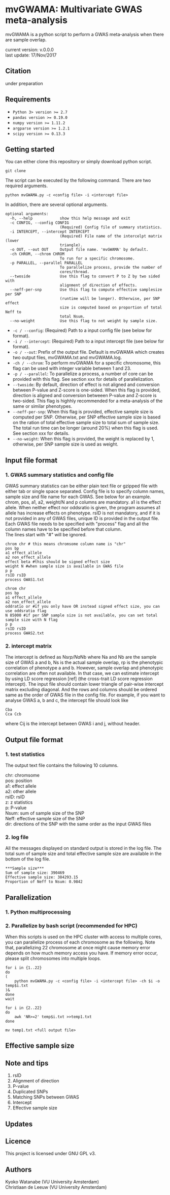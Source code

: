 mvGWAMA: Multivariate GWAS meta-analysis
========================================
mvGWAMA is a python script to perform a GWAS meta-analysis when there are sample overlap.

current version: v.0.0.0  
last update: 17/Nov/2017

## Citation
under preparation

## Requirements
* ```Python 3> version >= 2.7```
* ```pandas version >= 0.19.0```
* ```numpy version >= 1.11.2```
* ```argparse version >= 1.2.1```
* ```scipy version >= 0.13.3```

## Getting started
You can either clone this repository or simply download python script.
```
git clone
```

The script can be executed by the following command.
There are two required arguments.
```
python mvGWAMA.py -c <config file> -i <intercept file>
```

In addition, there are several optional arguments.
```
optional arguments:
  -h, --help            show this help message and exit
  -c CONFIG, --config CONFIG
                        (Required) Config file of summary statistics.
  -i INTERCEPT, --intercept INTERCEPT
                        (Required) File name of the intercelpt matrix (lower
                        triangle).
  -o OUT, --out OUT     Output file name. 'mvGWAMA' by default.
  -ch CHROM, --chrom CHROM
                        To run for a specific chromosome.
  -p PARALLEL, --parallel PARALLEL
                        To parallelize process, provide the number of
                        cores/thread.
  --twoside             Use this flag to convert P to Z by two sided with
  						alignment of direction of effects.
  --neff-per-snp        Use this flag to compute effective samplesize per SNP
                        (runtime will be longer). Otherwise, per SNP effect
                        size is computed based on proportion of total Neff to
                        total Nsum.
  --no-weight           Use this flag to not weight by sample size.
```

* ```-c / --config```: (Required) Path to a input config file (see below for format).
* ```-i / --intercept```: (Required) Path to a input intercept file (see below for format).
* ```-o / --out```: Prefix of the output file. Default is mvGWAMA which creates two output files, mvGWAMA.txt and mvGWAMA.log.
* ```-ch / --chrom```: To perform mvGWAMA for a specific chromosome, this flag can be used with integer variable between 1 and 23.
* ```-p / --parallel```: To parallelize a process, a number of core can be provided with this flag.
See section xxx for details of parallelization.
* ```--twoside```: By default, direction of effect is not aligned and conversion between P-value and Z-score is one-sided.
When this flag is provided, direction is aligned and conversion betweeen P-value and Z-score is two-sided.
This flag is highhly recommended for a meta-analysis of the same or similar phenotypes.
* ```--neff-per-snp```: When this flag is provided, effective sample size is computed per SNP.
Otherwise, per SNP effective sample size is based on the ration of total effective sample size to total sum of sample size.
The total run time can be longer (around 20%) when this flag is used. See section xxx for details.
* ```--no-weight```: When this flag is provided, the weight is replaced by 1, otherwise, per SNP sample size is used as weight.

## Input file format
### 1. GWAS summary statistics and config file
GWAS summary statistics can be either plain text file or gzipped file with either tab or single space separated.
Config file is to specify column names, sample size and file name for each GWAS. See below for an example.  
chrom, pos, a1, a2, weight/N and p columns are mandatory. a1 is the effect allele. When neither effect nor oddsratio is given, the program assumes a1 allele has increase effects on phenotype.
rsID is not mandatory, and if it is not provided in any of GWAS files, unique ID is provided in the output file.  
Each GWAS file needs to be specified with "process" flag and all the column names have to be specified before that column.  
The lines start with "#" will be ignored.

```
chrom chr # this means chromsome column name is "chr"
pos bp
a1 effect_allele
a2 non_effect_allele
effect beta #this should be signed effect size
weight N #when sample size is available in GWAS file
p p
rsID rsID
process GWAS1.txt

chrom chr
pos bp
a1 effect_allele
a2 non_effect_allele
oddratio or #if you only have OR instead signed effect size, you can use oddsratio flag
N 85000 #if per SNP sample size is not available, you can set total sample size with N flag
p p
rsID rsID
process GWAS2.txt
```

### 2. intercept matrix
The intercept is defined as Ns*rp/Na*Nb where Na and Nb are the sample size of GWAS a and b, Ns is the actual sample overlap, rp is the phenotypic correlation of phenotype a and b. However, sample overlap and phenotypic correlation are often not available. In that case, we can estimate intercept by using LD score regression [ref] (the cross-trait LD score regression intercept).
The input file should contain lower triangle of pair-wise intercept matrix excluding diagonal. And the rows and columns should be ordered same as the order of GWAS file in the config file. For example, if you want to analyse GWAS a, b and c, the intercept file should look like

```
Cba
Cca Ccb
```
where Cij is the intercept between GWAS i and j, without header.

## Output file format
### 1. test statistics
The output text file contains the following 10 columns.

chr: chromsome  
pos: position  
a1: effect allele  
a2: other allele  
rsID: rsID  
z: z statistics  
p: P-value  
Nsum: sum of sample size of the SNP  
Neff: effective sample size of the SNP  
dir: directions of the SNP with the same order as the input GWAS files

### 2. log file
All the messages displayed on standard output is stored in the log file.
The total sum of sample size and total effective sample size are available in the bottom of the log file.

```
***Sample size***
Sum of sample size: 390469
Effective sample size: 384293.15
Proportion of Neff to Nsum: 0.9842
```

## Parallelization
### 1. Python multiprocessing

### 2. Parallelize by bash script (recommended for HPC)
When this scripts is used on the HPC cluster with access to multiple cores, you can parallelize process of each chromosome as the following.
Note that, parallelizing 22 chromosome at once might cause memory error depends on how much memory access you have.
If memory error occur, please split chromosomes into multiple loops.

```
for i in {1..22}
do
(
	python mvGWAMA.py -c <config file> -i <intercept file> -ch $i -o temp$i.txt
)&
done
wait

for i in {2..22}
do
	awk 'NR>=2' temp$i.txt >>temp1.txt
done

mv temp1.txt <full output file>
```

## Effective sample size

## Note and tips
1. rsID
2. Alignment of direction
3. P-value
4. Duplicated SNPs
5. Matching SNPs between GWAS
6. Intercept
7. Effective sample size

## Updates

## Licence
This project is licensed under GNU GPL v3.

## Authors
Kyoko Watanabe (VU University Amsterdam)  
Christiaan de Leeuw (VU University Amsterdam)
